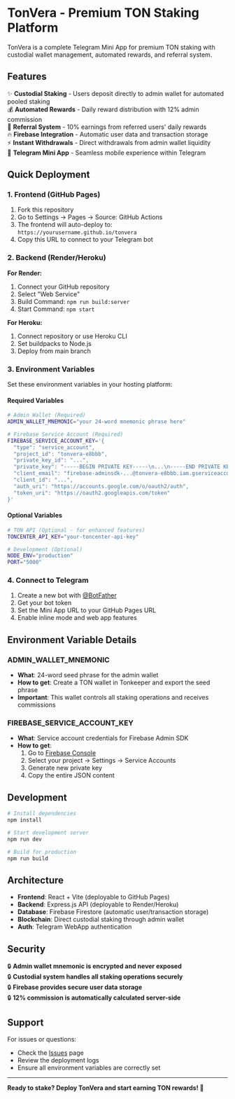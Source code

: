 # TonVera - Premium TON Staking Platform

TonVera is a complete Telegram Mini App for premium TON staking with custodial wallet management, automated rewards, and referral system.

## Features

✨ **Custodial Staking** - Users deposit directly to admin wallet for automated pooled staking  
💰 **Automated Rewards** - Daily reward distribution with 12% admin commission  
🤝 **Referral System** - 10% earnings from referred users' daily rewards  
🔥 **Firebase Integration** - Automatic user data and transaction storage  
⚡ **Instant Withdrawals** - Direct withdrawals from admin wallet liquidity  
📱 **Telegram Mini App** - Seamless mobile experience within Telegram  

## Quick Deployment

### 1. Frontend (GitHub Pages)

1. Fork this repository
2. Go to Settings → Pages → Source: GitHub Actions
3. The frontend will auto-deploy to: `https://yourusername.github.io/tonvera`
4. Copy this URL to connect to your Telegram bot

### 2. Backend (Render/Heroku)

**For Render:**
1. Connect your GitHub repository
2. Select "Web Service"
3. Build Command: `npm run build:server`
4. Start Command: `npm start`

**For Heroku:**
1. Connect repository or use Heroku CLI
2. Set buildpacks to Node.js
3. Deploy from main branch

### 3. Environment Variables

Set these environment variables in your hosting platform:

#### Required Variables

```bash
# Admin Wallet (Required)
ADMIN_WALLET_MNEMONIC="your 24-word mnemonic phrase here"

# Firebase Service Account (Required)
FIREBASE_SERVICE_ACCOUNT_KEY='{
  "type": "service_account",
  "project_id": "tonvera-e8bbb",
  "private_key_id": "...",
  "private_key": "-----BEGIN PRIVATE KEY-----\n...\n-----END PRIVATE KEY-----\n",
  "client_email": "firebase-adminsdk-...@tonvera-e8bbb.iam.gserviceaccount.com",
  "client_id": "...",
  "auth_uri": "https://accounts.google.com/o/oauth2/auth",
  "token_uri": "https://oauth2.googleapis.com/token"
}'
```

#### Optional Variables

```bash
# TON API (Optional - for enhanced features)
TONCENTER_API_KEY="your-toncenter-api-key"

# Development (Optional)
NODE_ENV="production"
PORT="5000"
```

### 4. Connect to Telegram

1. Create a new bot with [@BotFather](https://t.me/botfather)
2. Get your bot token
3. Set the Mini App URL to your GitHub Pages URL
4. Enable inline mode and web app features

## Environment Variable Details

### ADMIN_WALLET_MNEMONIC
- **What**: 24-word seed phrase for the admin wallet
- **How to get**: Create a TON wallet in Tonkeeper and export the seed phrase
- **Important**: This wallet controls all staking operations and receives commissions


### FIREBASE_SERVICE_ACCOUNT_KEY
- **What**: Service account credentials for Firebase Admin SDK
- **How to get**: 
  1. Go to [Firebase Console](https://console.firebase.google.com)
  2. Select your project → Settings → Service Accounts
  3. Generate new private key
  4. Copy the entire JSON content

## Development

```bash
# Install dependencies
npm install

# Start development server
npm run dev

# Build for production
npm run build
```

## Architecture

- **Frontend**: React + Vite (deployable to GitHub Pages)
- **Backend**: Express.js API (deployable to Render/Heroku)  
- **Database**: Firebase Firestore (automatic user/transaction storage)
- **Blockchain**: Direct custodial staking through admin wallet
- **Auth**: Telegram WebApp authentication

## Security

🔒 **Admin wallet mnemonic is encrypted and never exposed**  
🔒 **Custodial system handles all staking operations securely**  
🔒 **Firebase provides secure user data storage**  
🔒 **12% commission is automatically calculated server-side**

## Support

For issues or questions:
- Check the [Issues](../../issues) page
- Review the deployment logs
- Ensure all environment variables are correctly set

---

**Ready to stake? Deploy TonVera and start earning TON rewards! 🚀**